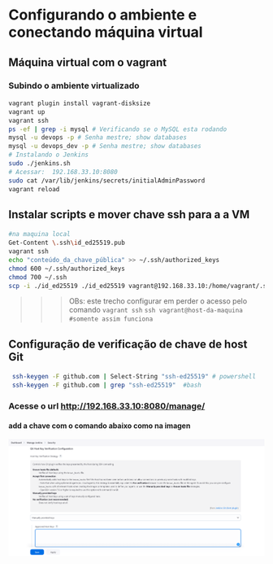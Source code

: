 # Configurando o ambiente e conectando máquina virtual

## Máquina virtual com o vagrant

### Subindo o ambiente virtualizado

```sh
vagrant plugin install vagrant-disksize
vagrant up
vagrant ssh
ps -ef | grep -i mysql # Verificando se o MySQL esta rodando
mysql -u devops -p # Senha mestre; show databases
mysql -u devops_dev -p # Senha mestre; show databases
# Instalando o Jenkins
sudo ./jenkins.sh
# Acessar:  192.168.33.10:8080
sudo cat /var/lib/jenkins/secrets/initialAdminPassword
vagrant reload
```

## Instalar scripts e mover chave ssh para a a VM

```sh
#na maquina local
Get-Content \.ssh\id_ed25519.pub
vagrant ssh 
echo "conteúdo_da_chave_pública" >> ~/.ssh/authorized_keys
chmod 600 ~/.ssh/authorized_keys
chmod 700 ~/.ssh
scp -i ./id_ed25519 ./id_ed25519 vagrant@192.168.33.10:/home/vagrant/.ssh/
```
>>> OBs: este trecho configurar em perder o acesso pelo comando 
>>> ``` vagrant ssh ```
>>> ``` ssh vagrant@host-da-maquina #somente assim funciona ```


## Configuração de verificação de chave de host Git

```sh
 ssh-keygen -F github.com | Select-String "ssh-ed25519" # powershell
 ssh-keygen -F github.com | grep "ssh-ed25519"  #bash
```

### Acesse o url http://192.168.33.10:8080/manage/ 

 #### add a chave com o comando abaixo como na imagen

![GitHost](img/git.png)


